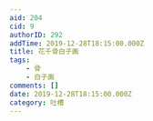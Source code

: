 ```yaml
---
aid: 204
cid: 9
authorID: 292
addTime: 2019-12-28T18:15:00.000Z
title: 花千骨白子画
tags:
    - 骨
    - 白子画
comments: []
date: 2019-12-28T18:15:00.000Z
category: 吐槽
---
```



